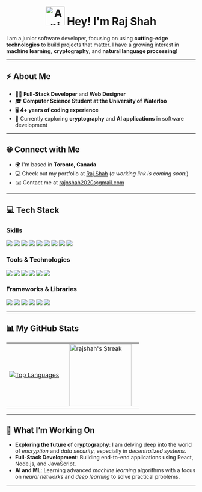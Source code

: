 <div align="center">
  <h1 style="animation: wave 2s infinite;">
    <img src="https://iam-weijie.github.io/wave/hand-emoji.svg" alt="Animated Emoji" width="50" height="50">    Hey! I'm Raj Shah
  </h1>
  
</div>

I am a junior software developer, focusing on using **cutting-edge technologies** to build projects that matter. I have a growing interest in **machine learning**, **cryptography**, and **natural language processing**!

---

## ⚡ **About Me**
- 👨‍💻 **Full-Stack Developer** and **Web Designer**
- 🎓 **Computer Science Student at the University of Waterloo**
- 🖥️ **4+ years of coding experience**
- 🌱 Currently exploring **cryptography** and **AI applications** in software development
  
---

## 🌐 **Connect with Me**
- 🌍 I'm based in **Toronto, Canada**
- 💻 Check out my portfolio at [Raj Shah](https://rajshah6.github.io) (_a working link is coming soon!_)
- ✉️ Contact me at [rajnshah2020@gmail.com](mailto:rajnshah2020@gmail.com)
  
---

## 💻 **Tech Stack**

### Skills
<p>
  <img src="https://img.shields.io/badge/-Java-007396?logo=openjdk&logoColor=white&style=flat-square"/>
  <img src="https://img.shields.io/badge/-Python-3776AB?logo=python&logoColor=white&style=flat-square"/>
  <img src="https://img.shields.io/badge/-C++-00599C?logo=cplusplus&logoColor=white&style=flat-square"/>
  <img src="https://img.shields.io/badge/-TypeScript-007ACC?logo=typescript&logoColor=white&style=flat-square"/>
  <img src="https://img.shields.io/badge/-JavaScript-F7DF1E?logo=javascript&logoColor=black&style=flat-square"/>
  <img src="https://img.shields.io/badge/-HTML-E34F26?logo=html5&logoColor=white&style=flat-square"/>
  <img src="https://img.shields.io/badge/-CSS3-1572B6?logo=css3&logoColor=white&style=flat-square"/>
  <img src="https://img.shields.io/badge/-C-00599C?logo=c&logoColor=white&style=flat-square"/>
  <img src="https://img.shields.io/badge/-Racket-374F9D?logo=racket&logoColor=white&style=flat-square"/>
</p>

### Tools & Technologies
<p>
  <img src="https://img.shields.io/badge/-Git-F05032?logo=git&logoColor=white&style=flat-square"/>
  <img src="https://img.shields.io/badge/-Linux-FCC624?logo=linux&logoColor=black&style=flat-square"/>
  <img src="https://img.shields.io/badge/-Node.js-339933?logo=node.js&logoColor=white&style=flat-square"/>
  <img src="https://img.shields.io/badge/-Next.js-000000?logo=next.js&logoColor=white&style=flat-square"/>
  <img src="https://img.shields.io/badge/-D3.js-F9A03C?logo=d3.js&logoColor=white&style=flat-square"/>
  <img src="https://img.shields.io/badge/-Firebase-FFCA28?logo=firebase&logoColor=black&style=flat-square"/>
</p>

### Frameworks & Libraries
<p>
  <img src="https://img.shields.io/badge/-React-61DAFB?logo=react&logoColor=black&style=flat-square"/>
  <img src="https://img.shields.io/badge/-Apache-D22128?logo=apache&logoColor=white&style=flat-square"/>
  <img src="https://img.shields.io/badge/-PyTorch-EE4C2C?logo=pytorch&logoColor=white&style=flat-square"/>
  <img src="https://img.shields.io/badge/-Flutter-02569B?logo=flutter&logoColor=white&style=flat-square"/>
  <img src="https://img.shields.io/badge/-Tkinter-3776AB?logo=python&logoColor=white&style=flat-square"/>
  <img src="https://img.shields.io/badge/-PyGame-3776AB?logo=python&logoColor=white&style=flat-square"/>
</p>

---

## 📊 **My GitHub Stats**

<div align="center">
  <table>
    <tr>
      <td>
        <a href="https://github.com/rajshah6/github-readme-stats">
          <img src="https://github-readme-stats.vercel.app/api/top-langs/?username=rajshah6&layout=compact&theme=dark" alt="Top Languages">
        </a>
      </td>
      <td style="padding-left: 20px; padding-right: 20px;">
        <img src="https://github-readme-streak-stats.herokuapp.com/?user=rajshah6&theme=tokyonight&hide_border=true" alt="rajshah's Streak" height="165">
      </td>
    </tr>
  </table>
</div>

---

## 🚀 **What I’m Working On**
- **Exploring the future of cryptography**: I am delving deep into the world of _encryption_ and _data security_, especially in _decentralized systems_.
- **Full-Stack Development**: Building end-to-end applications using React, Node.js, and JavaScript.
- **AI and ML**: Learning advanced _machine learning_ algorithms with a focus on _neural networks_ and _deep learning_ to solve practical problems.

---
